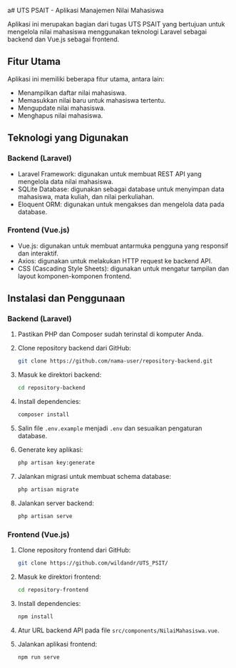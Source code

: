 a# UTS PSAIT - Aplikasi Manajemen Nilai Mahasiswa

Aplikasi ini merupakan bagian dari tugas UTS PSAIT yang bertujuan untuk mengelola nilai mahasiswa menggunakan teknologi Laravel sebagai backend dan Vue.js sebagai frontend.

## Fitur Utama

Aplikasi ini memiliki beberapa fitur utama, antara lain:

- Menampilkan daftar nilai mahasiswa.
- Memasukkan nilai baru untuk mahasiswa tertentu.
- Mengupdate nilai mahasiswa.
- Menghapus nilai mahasiswa.

## Teknologi yang Digunakan

### Backend (Laravel)

- Laravel Framework: digunakan untuk membuat REST API yang mengelola data nilai mahasiswa.
- SQLite Database: digunakan sebagai database untuk menyimpan data mahasiswa, mata kuliah, dan nilai perkuliahan.
- Eloquent ORM: digunakan untuk mengakses dan mengelola data pada database.

### Frontend (Vue.js)

- Vue.js: digunakan untuk membuat antarmuka pengguna yang responsif dan interaktif.
- Axios: digunakan untuk melakukan HTTP request ke backend API.
- CSS (Cascading Style Sheets): digunakan untuk mengatur tampilan dan layout komponen-komponen frontend.

## Instalasi dan Penggunaan

### Backend (Laravel)

1. Pastikan PHP dan Composer sudah terinstal di komputer Anda.
2. Clone repository backend dari GitHub:

   ```bash
   git clone https://github.com/nama-user/repository-backend.git
   ```

3. Masuk ke direktori backend:

   ```bash
   cd repository-backend
   ```

4. Install dependencies:

   ```bash
   composer install
   ```

5. Salin file `.env.example` menjadi `.env` dan sesuaikan pengaturan database.

6. Generate key aplikasi:

   ```bash
   php artisan key:generate
   ```

7. Jalankan migrasi untuk membuat schema database:

   ```bash
   php artisan migrate
   ```

8. Jalankan server backend:

   ```bash
   php artisan serve
   ```

### Frontend (Vue.js)

1. Clone repository frontend dari GitHub:

   ```bash
   git clone https://github.com/wildandr/UTS_PSIT/
   ```

2. Masuk ke direktori frontend:

   ```bash
   cd repository-frontend
   ```

3. Install dependencies:

   ```bash
   npm install
   ```

4. Atur URL backend API pada file `src/components/NilaiMahasiswa.vue`.

5. Jalankan aplikasi frontend:

   ```bash
   npm run serve
   ```
